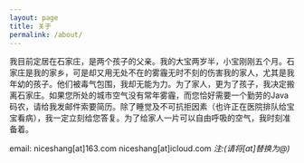 ```yaml
---
layout: page
title: 关于
permalink: /about/
---
```


我目前定居在石家庄，是两个孩子的父亲。我的大宝两岁半，小宝刚刚五个月。石家庄是我的家乡，可是却又用无处不在的雾霾无时不刻的伤害我的家人，尤其是我年幼的孩子。他们被毒气包围，我却无能为力。为了家人，更为了孩子，我决定搬离石家庄。如果您所处的城市空气没有常年雾霾，而您恰好需要一个勤劳的Java码农，请给我发邮件索要简历。除了睡觉及不可抗拒因素（也许正在医院排队给宝宝看病），我一定立刻给您答复。为了给家人一片可以自由呼吸的空气，我时刻准备着。

email: niceshang[at]163.com    niceshang[at]icloud.com
    _注:(请将[at]替换为@)_